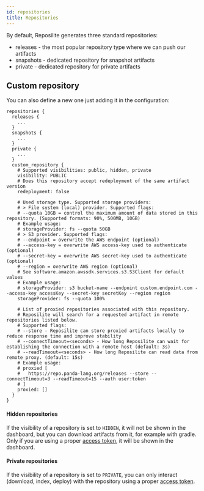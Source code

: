 ```yaml
---
id: repositories
title: Repositories
---
```


By default, Reposilite generates three standard repositories:

* releases - the most popular repository type where we can push our artifacts
* snapshots - dedicated repository for snapshot artifacts 
* private - dedicated repository for private artifacts

## Custom repository 
You can also define a new one just adding it in the configuration:

```json5
repositories {
  releases {
    ...
  }
  snapshots {
    ...
  }
  private {
    ...
  }
  custom_repository {
    # Supported visibilities: public, hidden, private
    visibility: PUBLIC
    # Does this repository accept redeployment of the same artifact version
    redeployment: false
    
    # Used storage type. Supported storage providers:
    # > File system (local) provider. Supported flags:
    # --quota 10GB = control the maximum amount of data stored in this repository. (Supported formats: 90%, 500MB, 10GB)
    # Example usage:
    # storageProvider: fs --quota 50GB
    # > S3 provider. Supported flags:
    # --endpoint = overwrite the AWS endpoint (optional)
    # --access-key = overwrite AWS access-key used to authenticate (optional)
    # --secret-key = overwrite AWS secret-key used to authenticate (optional)
    # --region = overwrite AWS region (optional)
    # See software.amazon.awssdk.services.s3.S3Client for default values
    # Example usage:
    # storageProvider: s3 bucket-name --endpoint custom.endpoint.com --access-key accessKey --secret-key secretKey --region region
    storageProvider: fs --quota 100%
    
    # List of proxied repositories associated with this repository.
    # Reposilite will search for a requested artifact in remote repositories listed below.
    # Supported flags:
    # --store - Reposilite can store proxied artifacts locally to reduce response time and improve stability
    # --connectTimeout=<seconds> - How long Reposilite can wait for establishing the connection with a remote host (default: 3s)
    # --readTimeout=<seconds> - How long Reposilite can read data from remote proxy. (default: 15s)
    # Example usage:
    # proxied [
    #   https://repo.panda-lang.org/releases --store --connectTimeout=3 --readTimeout=15 --auth user:token
    # ]
    proxied: []
  }
}
```

#### Hidden repositories
If the visibility of a repository is set to `HIDDEN`, it will not be shown in the dashboard,
but you can download artifacts from it, for example with gradle.
Only if you are using a proper [access token](authorization#access-token), it will be shown in the dashboard.

#### Private repositories
If the visibility of a repository is set to `PRIVATE`,
you can only interact (download, index, deploy) with the repository using a proper [access token](authorization#access-token).